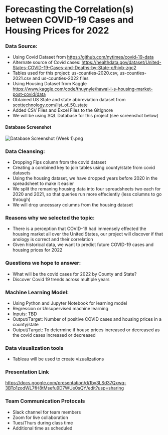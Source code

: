 # Forecasting the Correlation(s) between COVID-19 Cases and Housing Prices for 2022

### Data Source:
- Using Covid Dataset from https://github.com/nytimes/covid-19-data
- Alternate source of Covid cases: https://healthdata.gov/dataset/United-States-COVID-19-Cases-and-Deaths-by-State-o/hiyb-zgc2
- Tables used for this project: us-counties-2020.csv, us-counties-2021.csv and us-counties-2022 files
- Using Housing Dataset from Kaggle https://www.kaggle.com/code/thuynyle/hawai-i-s-housing-market-post-covid/data
- Obtained US State and state abbreviation dataset from [scottechnology.com/list_of_50_state](https://scottontechnology.com/alphabetical-50-us-states-abbreviations-list/)
- Added CSV Files and Excel Files to the GitIgnore
- We will be using SQL Database for this project (see screenshot below)

#### Database Screenshot
![Database Screenshot (Week 1).png](https://github.com/ajmotylinski/Data_Viz_Final_Project/blob/main/Resources/Database%20Screenshot%20(Week%201).png)

### Data Cleansing:
- Dropping Fips column from the covid dataset
- Creating a combined key to join tables using county/state from covid datasets
- Using the housing dataset, we have dropped years before 2020 in the spreadsheet to make it easier
- We split the remaning housing data into four spreadsheets two each for 2020 and 2021, so that queries run more effeciently (less columns to go through)
- We will drop uncessary columns from the housing dataset

### Reasons why we selected the topic:
 -  There is a perception that COVID-19 had immensely effected the housing market all over the United States, our project will discover if that anology is correct and their correlation
 -  Given historical data, we want to predict future COVID-19 cases and housing prices for 2022
 
### Questions we hope to answer:
- What will be the covid cases for 2022 by County and State?
- Discover Covid 19 trends across multiple years

### Machine Learning Model:
- Using Python and Jupyter Notebook for learning model
- Regression or Unsupervised machine learning
- Inputs: TBD
- Output/Target: Number of positive COVID cases and housing prices in a county/state
- Output/Target: To determine if house prices increased or decreased as the covid cases increased or decreased

### Data visualization tools
- Tableau will be used to create vizualizations

### Presentation Link
https://docs.google.com/presentation/d/1bv3LSd37Qxwq-3BTp1zodWL7fH8tMsefu9D7WUe0sQY/edit?usp=sharing

### Team Communication Protocals
- Slack channel for team members
- Zoom for live collaboration
- Tues/Thurs during class time
- Additional time as scheduled

